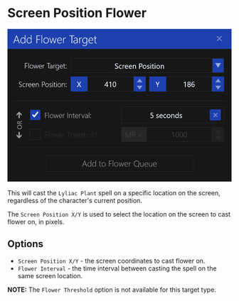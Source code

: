 # Screen Position Flower

![image](../screenshots/flower-target-screen-coordinates.png)

This will cast the `Lyliac Plant` spell on a specific location on the screen, regardless of the character's current position.

The `Screen Position X/Y` is used to select the location on the screen to cast flower on, in pixels.

## Options

- `Screen Position X/Y` - the screen coordinates to cast flower on.
- `Flower Interval` - the time interval between casting the spell on the same screen location.

**NOTE:** The `Flower Threshold` option is not available for this target type.
